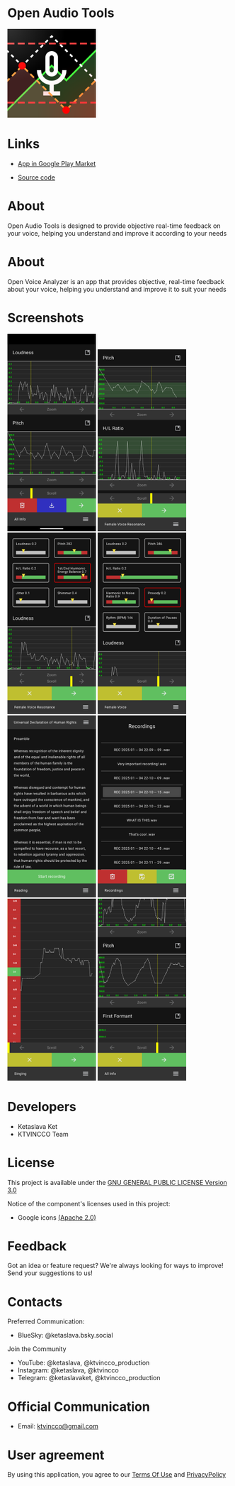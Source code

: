 # Open Audio Tools

<img src="https://github.com/ketaslava/open_audio_tools/blob/main/images/logo.png" alt="drawing" width="200"/>

# Links

* [App in Google Play Market](https://play.google.com/store/apps/details?id=com.ktvincco.openaudiotools)

* [Source code](https://github.com/ketaslava/open_audio_tools_app)

# About

Open Audio Tools is designed to provide objective real-time feedback on your voice, helping you understand and improve it according to your needs

# About

Open Voice Analyzer is an app that provides objective, real-time feedback about your voice, helping you understand and improve it to suit your needs

# Screenshots

<div>
  <img src="https://github.com/ketaslava/open_audio_tools/blob/main/images/1.png" alt="drawing" width="200"/>
  <img src="https://github.com/ketaslava/open_audio_tools/blob/main/images/2.png" alt="drawing" width="200"/>
  <img src="https://github.com/ketaslava/open_audio_tools/blob/main/images/3.png" alt="drawing" width="200"/>
  <img src="https://github.com/ketaslava/open_audio_tools/blob/main/images/4.png" alt="drawing" width="200"/>
  <img src="https://github.com/ketaslava/open_audio_tools/blob/main/images/5.png" alt="drawing" width="200"/>
  <img src="https://github.com/ketaslava/open_audio_tools/blob/main/images/6.png" alt="drawing" width="200"/>
  <img src="https://github.com/ketaslava/open_audio_tools/blob/main/images/7.png" alt="drawing" width="200"/>
  <img src="https://github.com/ketaslava/open_audio_tools/blob/main/images/8.png" alt="drawing" width="200"/>
</div>

# Developers

* Ketaslava Ket
* KTVINCCO Team

# License

This project is available under the [GNU GENERAL PUBLIC LICENSE Version 3.0](https://www.gnu.org/licenses/gpl-3.0.en.html#license-text)

Notice of the component's licenses used in this project:

* Google icons [(Apache 2.0)](https://www.apache.org/licenses/LICENSE-2.0.html)

# Feedback

Got an idea or feature request? We're always looking for ways to improve! Send your suggestions to us!

# Contacts

Preferred Communication:

* BlueSky: @ketaslava.bsky.social

Join the Community

* YouTube: @ketaslava, @ktvincco_production
* Instagram: @ketaslava, @ktvincco
* Telegram: @ketaslavaket, @ktvincco_production

# Official Communication

* Email: ktvincco@gmail.com

# User agreement

By using this application, you agree to our [Terms Of Use](https://ktvincco.com/openaudiotools/termsofuse/) and [PrivacyPolicy](https://ktvincco.com/openaudiotools/privacypolicy/)


